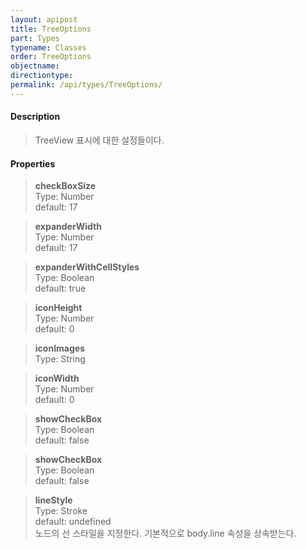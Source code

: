 ```yaml
---
layout: apipost
title: TreeOptions
part: Types
typename: Classes
order: TreeOptions
objectname: 
directiontype: 
permalink: /api/types/TreeOptions/
---
```



#### Description

> TreeView 표시에 대한 설정들이다.

#### Properties

> **checkBoxSize**   
> Type: Number    
> default: 17   

> **expanderWidth**   
> Type: Number    
> default: 17   

> **expanderWithCellStyles**   
> Type: Boolean   
> default: true  

> **iconHeight**       
> Type: Number   
> default: 0  

> **iconImages**      
> Type: String    

> **iconWidth**       
> Type: Number   
> default: 0  

> **showCheckBox**   
> Type: Boolean    
> default: false   

> **showCheckBox**   
> Type: Boolean    
> default: false   

> **lineStyle**   
> Type: Stroke      
> default: undefined  
> 노드의 선 스타일을 지정한다. 기본적으로 body.line 속성을 상속받는다.     


